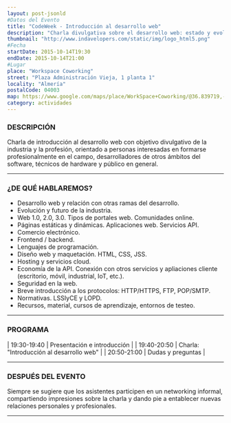 ```yaml
---
layout: post-jsonld
#Datos del Evento
title: "CodeWeek - Introducción al desarrollo web"
description: "Charla divulgativa sobre el desarrollo web: estado y evolución de la industria, tecnologías, diseño, relación con otras ramas"
thumbnail: "http://www.indavelopers.com/static/img/logo_html5.png"
#Fecha
startDate: 2015-10-14T19:30
endDate: 2015-10-14T21:00
#Lugar
place: "Workspace Coworking"
street: "Plaza Administración Vieja, 1 planta 1"
locality: "Almería"
postalCode: 04003
map: https://www.google.com/maps/place/WorkSpace+Coworking/@36.839719,-2.467217,14z/data=!4m2!3m1!1s0x0:0xd0b1c4e4989daf78?hl=es-ES
category: actividades
---
```


### DESCRIPCIÓN

Charla de introducción al desarrollo web con objetivo divulgativo de la industria y la profesión, orientado a personas interesadas en formarse profesionalmente en el campo, desarrolladores de otros ámbitos del software, técnicos de hardware y público en general.

---

### ¿DE QUÉ HABLAREMOS?

- Desarrollo web y relación con otras ramas del desarrollo.
- Evolución y futuro de la industria.
- Web 1.0, 2.0, 3.0. Tipos de portales web. Comunidades online.
- Páginas estáticas y dinámicas. Aplicaciones web. Servicios API.
- Comercio electrónico.
- Frontend / backend.
- Lenguajes de programación.
- Diseño web y maquetación. HTML, CSS, JSS.
- Hosting y servicios cloud.
- Economía de la API. Conexión con otros servicios y apliaciones cliente (escritorio, móvil, industrial, IoT, etc.).
- Seguridad en la web.
- Breve introducción a los protocolos: HTTP/HTTPS, FTP, POP/SMTP.
- Normativas. LSSIyCE y LOPD.
- Recursos, material, cursos de aprendizaje, entornos de testeo.

---


### PROGRAMA


| 19:30-19:40   | Presentación e introducción  |
| 19:40-20:50   | Charla: "Introducción al desarrollo web" |
| 20:50-21:00 	| Dudas y preguntas |

---


### DESPUÉS DEL EVENTO

Siempre se sugiere que los asistentes participen en un networking informal, compartiendo impresiones sobre la charla y dando pie a entablecer nuevas relaciones personales y profesionales.

---



